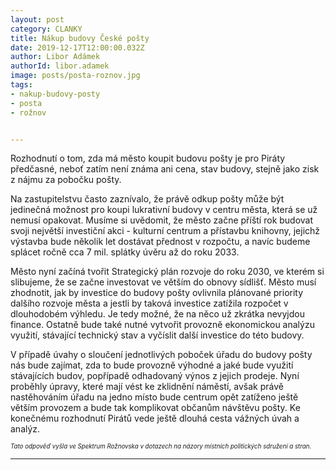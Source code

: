 ```yaml
---
layout: post
category: CLANKY
title: Nákup budovy České pošty
date: 2019-12-17T12:00:00.032Z
author: Libor Adámek
authorId: libor.adamek
image: posts/posta-roznov.jpg
tags:
- nakup-budovy-posty
- posta
- rožnov


---
```

Rozhodnutí o tom, zda má město koupit budovu pošty je pro Piráty předčasné, neboť zatím není známa ani cena, stav budovy, stejně jako zisk z nájmu za pobočku pošty. 

Na zastupitelstvu často zaznívalo, že právě odkup pošty může být jedinečná možnost pro koupi lukrativní budovy v centru města, která se už nemusí opakovat. Musíme si uvědomit, že město začne příští rok budovat svoji největší investiční akci - kulturní centrum a přístavbu knihovny, jejichž výstavba bude několik let dostávat přednost v rozpočtu, a navíc budeme splácet ročně cca 7 mil. splátky úvěru až do roku 2033. 

Město nyní začíná tvořit Strategický plán rozvoje do roku 2030, ve kterém si slibujeme, že se  začne investovat ve větším do obnovy sídlišť. Město musí zhodnotit, jak by investice do budovy pošty ovlivnila plánované priority dalšího rozvoje města a jestli by taková investice zatížila rozpočet v dlouhodobém výhledu. Je tedy možné, že na něco už zkrátka nevyjdou finance. Ostatně bude také nutné vytvořit provozně ekonomickou analýzu využití, stávající technický stav a vyčíslit další investice do této budovy. 

V případě úvahy o sloučení jednotlivých poboček úřadu do budovy pošty nás bude zajímat, zda to bude provozně výhodné a jaké bude využití stávajících budov, popřípadě odhadovaný výnos z jejich prodeje. Nyní proběhly úpravy, které mají vést ke zklidnění náměstí, avšak právě nastěhováním úřadu na jedno místo bude centrum opět zatíženo ještě větším provozem a bude tak komplikovat občanům návštěvu pošty. Ke konečnému rozhodnutí Pirátů vede ještě dlouhá cesta vážných úvah a analýz.


<small><small><i>Tato odpověď vyšla ve Spektrum Rožnovska v dotazech na názory místních politických sdružení a stran.</i></small></small>
- - -
